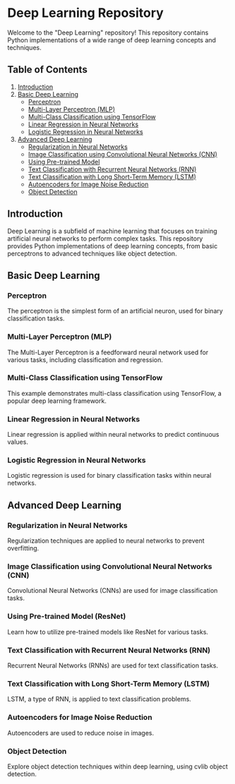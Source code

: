 # Deep Learning Repository

Welcome to the "Deep Learning" repository! This repository contains Python implementations of a wide range of deep learning concepts and techniques.

## Table of Contents

1. [Introduction](#introduction)
2. [Basic Deep Learning](#basic-deep-learning)
    - [Perceptron](1.Perceptron.ipynb)
    - [Multi-Layer Perceptron (MLP)](2.Multilayer_perceptron.ipynb)
    - [Multi-Class Classification using TensorFlow](3.Multiclass_Classification_using_Tensorflow.ipynb)
    - [Linear Regression in Neural Networks](4.Linear_Regression.ipynb)
    - [Logistic Regression in Neural Networks](5.Logistic_Regression.ipynb)
3. [Advanced Deep Learning](#advanced-deep-learning)
    - [Regularization in Neural Networks](6.Regularization.ipynb)
    - [Image Classification using Convolutional Neural Networks (CNN)](7.Image_classification.ipynb)
    - [Using Pre-trained Model](8.ResNet.ipynb)
    - [Text Classification with Recurrent Neural Networks (RNN)](9.RNN.ipynb)
    - [Text Classification with Long Short-Term Memory (LSTM)](10.LSTM.ipynb)
    - [Autoencoders for Image Noise Reduction](11.Auto_encoders.ipynb)
    - [Object Detection](12.Objecct_detection.ipynb)

## Introduction

Deep Learning is a subfield of machine learning that focuses on training artificial neural networks to perform complex tasks. This repository provides Python implementations of deep learning concepts, from basic perceptrons to advanced techniques like object detection.

## Basic Deep Learning

### Perceptron

The perceptron is the simplest form of an artificial neuron, used for binary classification tasks.

### Multi-Layer Perceptron (MLP)

The Multi-Layer Perceptron is a feedforward neural network used for various tasks, including classification and regression.

### Multi-Class Classification using TensorFlow

This example demonstrates multi-class classification using TensorFlow, a popular deep learning framework.

### Linear Regression in Neural Networks

Linear regression is applied within neural networks to predict continuous values.

### Logistic Regression in Neural Networks

Logistic regression is used for binary classification tasks within neural networks.

## Advanced Deep Learning

### Regularization in Neural Networks

Regularization techniques are applied to neural networks to prevent overfitting.

### Image Classification using Convolutional Neural Networks (CNN)

Convolutional Neural Networks (CNNs) are used for image classification tasks.

### Using Pre-trained Model (ResNet)

Learn how to utilize pre-trained models like ResNet for various tasks.

### Text Classification with Recurrent Neural Networks (RNN)

Recurrent Neural Networks (RNNs) are used for text classification tasks.

### Text Classification with Long Short-Term Memory (LSTM)

LSTM, a type of RNN, is applied to text classification problems.

### Autoencoders for Image Noise Reduction

Autoencoders are used to reduce noise in images.

### Object Detection

Explore object detection techniques within deep learning, using cvlib object detection.
